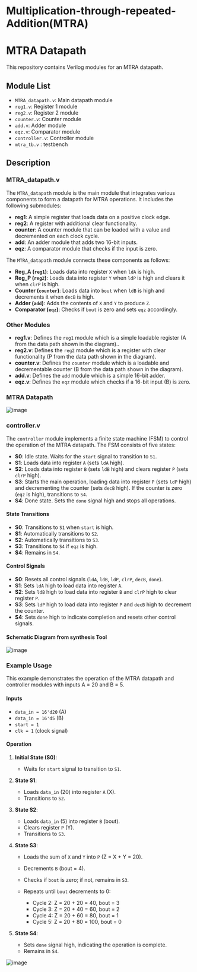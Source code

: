 # Multiplication-through-repeated-Addition(MTRA)
# MTRA Datapath

This repository contains Verilog modules for an MTRA datapath.

## Module List

- `MTRA_datapath.v`: Main datapath module
- `reg1.v`: Register 1 module
- `reg2.v`: Register 2 module
- `counter.v`: Counter module
- `add.v`: Adder module
- `eqz.v`: Comparator module
- `controller.v`: Controller module
- `mtra_tb.v` : testbench

## Description

### MTRA_datapath.v

The `MTRA_datapath` module is the main module that integrates various components to form a datapath for MTRA operations. It includes the following submodules:

- **reg1**: A simple register that loads data on a positive clock edge.
- **reg2**: A register with additional clear functionality.
- **counter**: A counter module that can be loaded with a value and decremented on each clock cycle.
- **add**: An adder module that adds two 16-bit inputs.
- **eqz**: A comparator module that checks if the input is zero.

The `MTRA_datapath` module connects these components as follows:

- **Reg_A (`reg1`)**: Loads data into register `X` when `ldA` is high.
- **Reg_P (`reg2`)**: Loads data into register `Y` when `ldP` is high and clears it when `clrP` is high.
- **Counter (`counter`)**: Loads data into `bout` when `ldB` is high and decrements it when `decB` is high.
- **Adder (`add`)**: Adds the contents of `X` and `Y` to produce `Z`.
- **Comparator (`eqz`)**: Checks if `bout` is zero and sets `eqz` accordingly.

### Other Modules

- **reg1.v**: Defines the `reg1` module which is a simple loadable register (A from the data path shown in the diagram)..
- **reg2.v**: Defines the `reg2` module which is a register with clear functionality (P from the data path shown in the diagram).
- **counter.v**: Defines the `counter` module which is a loadable and decrementable counter (B from the data path shown in the diagram).
- **add.v**: Defines the `add` module which is a simple 16-bit adder.
- **eqz.v**: Defines the `eqz` module which checks if a 16-bit input (B) is zero.



### MTRA Datapath
![image](https://github.com/Nirvan-Mishra-09/Multiplication-through-repeated-Addition/assets/127642231/49463a28-a23d-4ff0-b897-dd6929a53dad)

### controller.v

The `controller` module implements a finite state machine (FSM) to control the operation of the MTRA datapath. The FSM consists of five states:

- **S0**: Idle state. Waits for the `start` signal to transition to `S1`.
- **S1**: Loads data into register `A` (sets `ldA` high).
- **S2**: Loads data into register `B` (sets `ldB` high) and clears register `P` (sets `clrP` high).
- **S3**: Starts the main operation, loading data into register `P` (sets `ldP` high) and decrementing the counter (sets `decB` high). If the counter is zero (`eqz` is high), transitions to `S4`.
- **S4**: Done state. Sets the `done` signal high and stops all operations.

#### State Transitions
- **S0**: Transitions to `S1` when `start` is high.
- **S1**: Automatically transitions to `S2`.
- **S2**: Automatically transitions to `S3`.
- **S3**: Transitions to `S4` if `eqz` is high.
- **S4**: Remains in `S4`.

#### Control Signals
- **S0**: Resets all control signals (`ldA`, `ldB`, `ldP`, `clrP`, `decB`, `done`).
- **S1**: Sets `ldA` high to load data into register `A`.
- **S2**: Sets `ldB` high to load data into register `B` and `clrP` high to clear register `P`.
- **S3**: Sets `ldP` high to load data into register `P` and `decB` high to decrement the counter.
- **S4**: Sets `done` high to indicate completion and resets other control signals.

#### Schematic Diagram from synthesis Tool
![image](https://github.com/Nirvan-Mishra-09/Multiplication-through-repeated-Addition/assets/127642231/cab4e32c-80c7-4073-a628-e68c9e2d8275)


### Example Usage

This example demonstrates the operation of the MTRA datapath and controller modules with inputs A = 20 and B = 5.

#### Inputs
- `data_in = 16'd20` (A)
- `data_in = 16'd5` (B)
- `start = 1`
- `clk = 1` (clock signal)

#### Operation

1. **Initial State (S0)**:
   - Waits for `start` signal to transition to `S1`.

2. **State S1**:
   - Loads `data_in` (20) into register `A` (X).
   - Transitions to `S2`.

3. **State S2**:
   - Loads `data_in` (5) into register `B` (bout).
   - Clears register `P` (Y).
   - Transitions to `S3`.

4. **State S3**:
   - Loads the sum of `X` and `Y` into `P` (Z = X + Y = 20).
   - Decrements `B` (bout = 4).
   - Checks if `bout` is zero; if not, remains in `S3`.

   - Repeats until `bout` decrements to 0:
     - Cycle 2: Z = 20 + 20 = 40, bout = 3
     - Cycle 3: Z = 20 + 40 = 60, bout = 2
     - Cycle 4: Z = 20 + 60 = 80, bout = 1
     - Cycle 5: Z = 20 + 80 = 100, bout = 0

5. **State S4**:
   - Sets `done` signal high, indicating the operation is complete.
   - Remains in `S4`.
     
![image](https://github.com/Nirvan-Mishra-09/Multiplication-through-repeated-Addition/assets/127642231/3534e07f-faea-4e79-98e4-dc11932d7baf)
